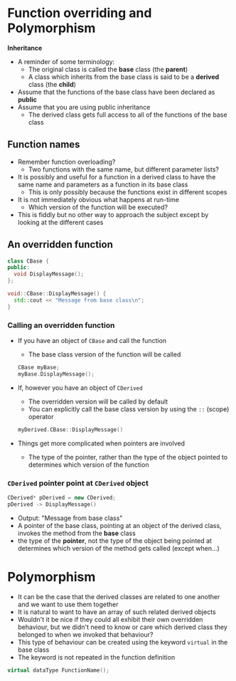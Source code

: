# Function overriding and Polymorphism

**Inheritance**

- A reminder of some terminology:
  - The original class is called the **base** class (the **parent**)
  - A class which inherits from the base class is said to be a **derived** class (the **child**)
- Assume that the functions of the base class have been declared as **public**
- Assume that you are using public inheritance
  - The derived class gets full access to all of the functions of the base class


## Function names

- Remember function overloading?
  - Two functions with the same name, but different parameter lists?
- It is possibly and useful for a function in a derived class to have the same name and parameters as a function in its base class
  - This is only possibly because the functions exist in different scopes
- It is not immediately obvious what happens at run-time
  - Which version of the function will be executed?
- This is fiddly but no other way to approach the subject except by looking at the different cases

## An overridden function

```cpp
class CBase {
public:
  void DisplayMessage();
};

void::CBase::DisplayMessage() {
  std::cout << "Message from base class\n";
}
```

### Calling an overridden function

- If you have an object of `CBase` and call the function

  - The base class version of the function will be called

  ```cpp
  CBase myBase;
  myBase.DisplayMessage();
  ```

- If, however you have an object of `CDerived`

  - The overridden version will be called by default
  - You can explicitly call the base class version by using the `::` (scope) operator

  ```cpp
  myDerived.CBase::DisplayMessage()
  ```

- Things get more complicated when pointers are involved

  - The type of the pointer, rather than the type of the object pointed to determines which version of the function

### `CDerived` pointer point at `CDerived` object

```cpp
CDerived* pDerived = new CDerived;
pDerived -> DisplayMessage()
```

- Output: "Message from base class"
- A pointer of the base class, pointing at an object of the derived class, invokes the method from the **base** class
- the type of the **pointer**, not the type of the object being pointed at determines which version of the method gets called (except when...)

# Polymorphism

- It can be the case that the derived classes are related to one another and we want to use them together
- It is natural to want to have an array of such related derived objects
- Wouldn't it be nice if they could all exhibit their own overridden behaviour, but we didn't need to know or care which derived class they belonged to when we invoked that behaviour?
- This type of behaviour can be created using the keyword `virtual` in the base class
- The keyword is not repeated in the function definition

```cpp
virtual dataType FunctionName();
```

